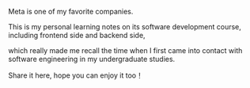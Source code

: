 Meta is one of my favorite companies.


This is my personal learning notes on its software development course, including frontend side and backend side,

which really made me recall the time when I first came into contact with software engineering in my undergraduate studies. 

Share it here, hope you can enjoy it too！

